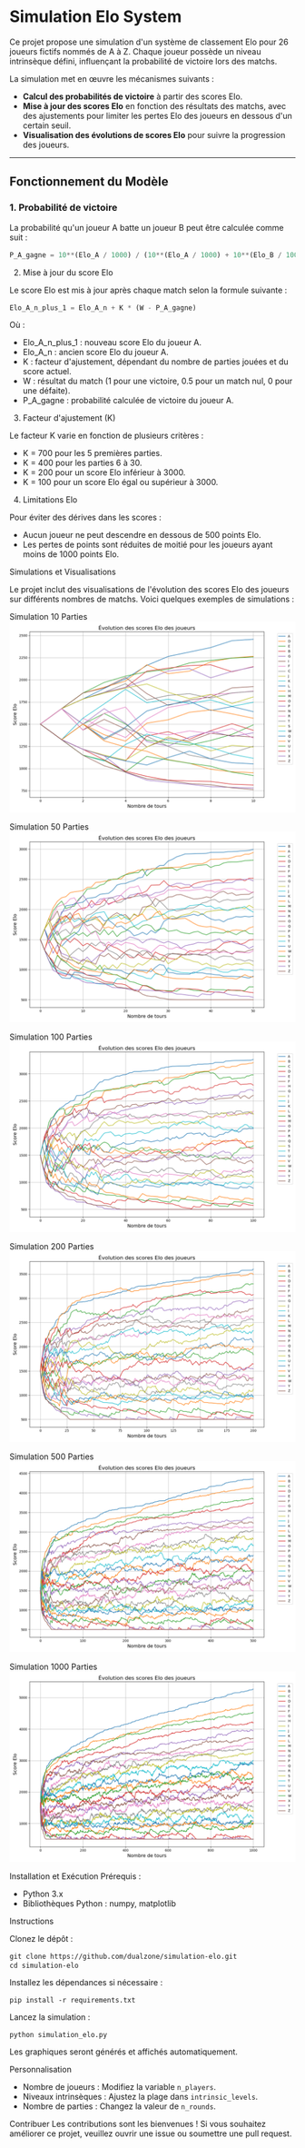 # Simulation Elo System

Ce projet propose une simulation d'un système de classement Elo pour 26 joueurs fictifs nommés de A à Z. Chaque joueur possède un niveau intrinsèque défini, influençant la probabilité de victoire lors des matchs.

La simulation met en œuvre les mécanismes suivants :
- **Calcul des probabilités de victoire** à partir des scores Elo.
- **Mise à jour des scores Elo** en fonction des résultats des matchs, avec des ajustements pour limiter les pertes Elo des joueurs en dessous d'un certain seuil.
- **Visualisation des évolutions de scores Elo** pour suivre la progression des joueurs.

---

## Fonctionnement du Modèle

### 1. **Probabilité de victoire**
La probabilité qu'un joueur A batte un joueur B peut être calculée comme suit :

```python
P_A_gagne = 10**(Elo_A / 1000) / (10**(Elo_A / 1000) + 10**(Elo_B / 1000))
```
2. Mise à jour du score Elo

Le score Elo est mis à jour après chaque match selon la formule suivante :
```python
Elo_A_n_plus_1 = Elo_A_n + K * (W - P_A_gagne)
```
Où :

- Elo_A_n_plus_1 : nouveau score Elo du joueur A.
- Elo_A_n : ancien score Elo du joueur A.
- K : facteur d'ajustement, dépendant du nombre de parties jouées et du score actuel.
- W : résultat du match (1 pour une victoire, 0.5 pour un match nul, 0 pour une défaite).
- P_A_gagne : probabilité calculée de victoire du joueur A.

3. Facteur d'ajustement (K)

Le facteur K varie en fonction de plusieurs critères :

- K = 700 pour les 5 premières parties.
- K = 400 pour les parties 6 à 30.
- K = 200 pour un score Elo inférieur à 3000.
- K = 100 pour un score Elo égal ou supérieur à 3000.

4. Limitations Elo

Pour éviter des dérives dans les scores :

- Aucun joueur ne peut descendre en dessous de 500 points Elo.
- Les pertes de points sont réduites de moitié pour les joueurs ayant moins de 1000 points Elo.

Simulations et Visualisations

Le projet inclut des visualisations de l'évolution des scores Elo des joueurs sur différents nombres de matchs. Voici quelques exemples de simulations :

Simulation 10 Parties
![10 Parties Jouées](img/10.png)

Simulation 50 Parties
![50 Parties Jouées](img/50.png)

Simulation 100 Parties
![100 Parties Jouées](img/100.png)

Simulation 200 Parties
![200 Parties Jouées](img/200.png)

Simulation 500 Parties
![500 Parties Jouées](img/500.png)

Simulation 1000 Parties
![1000 Parties Jouées](img/1000.png)

Installation et Exécution
Prérequis : 
- Python 3.x 
- Bibliothèques Python : numpy, matplotlib

Instructions

Clonez le dépôt :

```
git clone https://github.com/dualzone/simulation-elo.git
cd simulation-elo
```

Installez les dépendances si nécessaire :

```
pip install -r requirements.txt
```

Lancez la simulation :
```
python simulation_elo.py
```
Les graphiques seront générés et affichés automatiquement.

Personnalisation

- Nombre de joueurs : Modifiez la variable `n_players`.
- Niveaux intrinsèques : Ajustez la plage dans `intrinsic_levels`.
- Nombre de parties : Changez la valeur de `n_rounds`.

Contribuer
Les contributions sont les bienvenues ! Si vous souhaitez améliorer ce projet, veuillez ouvrir une issue ou soumettre une pull request.
